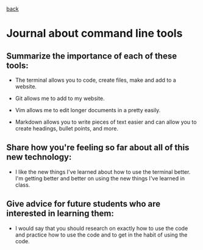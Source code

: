 [back](journal/index.md)

# Journal about command line tools

## Summarize the importance of each of these tools:

- The terminal allows you to code, create files, make and add to a website.

- Git allows me to add to my website.

- Vim allows me to edit longer documents in a pretty easily.

- Markdown allows you to write pieces of text easier and can allow you to create headings, bullet points, and more.

## Share how you're feeling so far about all of this new technology:

- I like the new things I've learned about how to use the terminal better. I'm getting better and better on using the new things I've learned in class.

## Give advice for future students who are interested in learning them:

- I would say that you should research on exactly how to use the code and practice how to use the code and to get in the habit of using the code.
